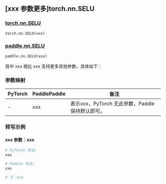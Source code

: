 ## [xxx 参数更多]torch.nn.SELU

### [torch.nn.SELU](https://pytorch.org/docs/1.13/generated/torch.nn.SELU.html#torch.nn.SELU)

```python
torch.nn.SELU(xxx)
```

### [paddle.nn.SELU](https://www.paddlepaddle.org.cn/documentation/docs/zh/api/paddle/nn/SELU_cn.html)

```python
paddle.nn.SELU(xxx)
```

其中 xxx 相比 xxx 支持更多其他参数，具体如下：

### 参数映射

| PyTorch | PaddlePaddle | 备注 |
| ------- | ------------ | ---- |
|    -    |    xxx    | 表示xxx，PyTorch 无此参数，Paddle 保持默认即可。 |

### 转写示例

#### xxx 参数：xxx
``` python
# PyTorch 写法:
xxx

# Paddle 写法:
xxx

# 注：xxx
```
